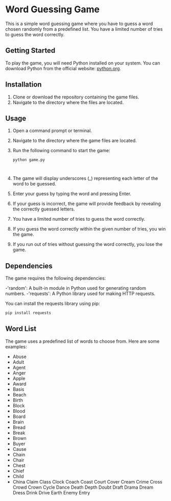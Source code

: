 # Word Guessing Game

This is a simple word guessing game where you have to guess a word chosen randomly from a predefined list. You have a limited number of tries to guess the word correctly.

## Getting Started

To play the game, you will need Python installed on your system. You can download Python from the official website: [python.org](https://www.python.org/).

## Installation

1. Clone or download the repository containing the game files.
2. Navigate to the directory where the files are located.

## Usage

1. Open a command prompt or terminal.
2. Navigate to the directory where the game files are located.
3. Run the following command to start the game:

   ```shell
   python game.py



1. The game will display underscores (_) representing each letter of the word to be guessed.
2. Enter your guess by typing the word and pressing Enter.
3. If your guess is incorrect, the game will provide feedback by revealing the correctly guessed letters.
4. You have a limited number of tries to guess the word correctly.
5. If you guess the word correctly within the given number of tries, you win the game.
6. If you run out of tries without guessing the word correctly, you lose the game.

## Dependencies

The game requires the following dependencies:

-'random': A built-in module in Python used for generating random numbers.
-'requests': A Python library used for making HTTP requests.

You can install the requests library using pip:
```python
pip install requests
```
## Word List

The game uses a predefined list of words to choose from. Here are some examples:

- Abuse
- Adult
- Agent
- Anger
- Apple
- Award
- Basis
- Beach
- Birth
- Block
- Blood
- Board
- Brain
- Bread
- Break
- Brown
- Buyer
- Cause
- Chain
- Chair
- Chest
- Chief
- Child
- China
    Claim
    Class
    Clock
    Coach
    Coast
    Court
    Cover
    Cream
    Crime
    Cross
    Crowd
    Crown
    Cycle
    Dance
    Death
    Depth
    Doubt
    Draft
    Drama
    Dream
    Dress
    Drink
    Drive
    Earth
    Enemy
    Entry

    